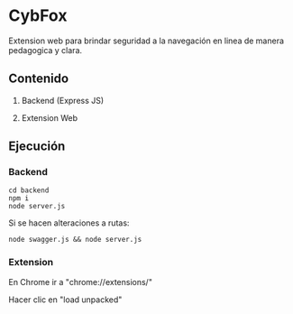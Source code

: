 # CybFox

Extension web para brindar seguridad a la navegación en linea de manera pedagogica y clara.

## Contenido

1. Backend (Express JS)

2. Extension Web

## Ejecución

### Backend

```
cd backend
npm i
node server.js
```

Si se hacen alteraciones a rutas:

```
node swagger.js && node server.js
```

### Extension

En Chrome ir a "chrome://extensions/"

Hacer clic en "load unpacked"
